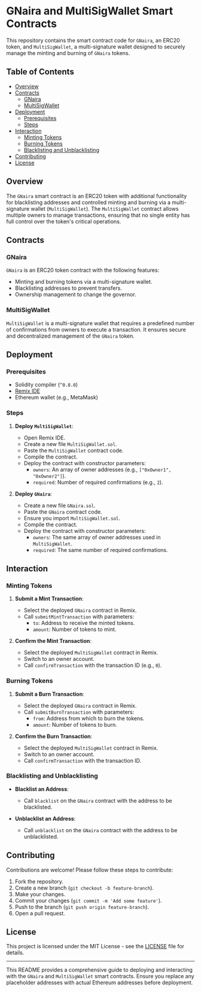 # GNaira and MultiSigWallet Smart Contracts

This repository contains the smart contract code for `GNaira`, an ERC20 token, and `MultiSigWallet`, a multi-signature wallet designed to securely manage the minting and burning of `GNaira` tokens.

## Table of Contents

- [Overview](#overview)
- [Contracts](#contracts)
  - [GNaira](#gnaira)
  - [MultiSigWallet](#multisigwallet)
- [Deployment](#deployment)
  - [Prerequisites](#prerequisites)
  - [Steps](#steps)
- [Interaction](#interaction)
  - [Minting Tokens](#minting-tokens)
  - [Burning Tokens](#burning-tokens)
  - [Blacklisting and Unblacklisting](#blacklisting-and-unblacklisting)
- [Contributing](#contributing)
- [License](#license)

## Overview

The `GNaira` smart contract is an ERC20 token with additional functionality for blacklisting addresses and controlled minting and burning via a multi-signature wallet (`MultiSigWallet`). The `MultiSigWallet` contract allows multiple owners to manage transactions, ensuring that no single entity has full control over the token's critical operations.

## Contracts

### GNaira

`GNaira` is an ERC20 token contract with the following features:
- Minting and burning tokens via a multi-signature wallet.
- Blacklisting addresses to prevent transfers.
- Ownership management to change the governor.

### MultiSigWallet

`MultiSigWallet` is a multi-signature wallet that requires a predefined number of confirmations from owners to execute a transaction. It ensures secure and decentralized management of the `GNaira` token.

## Deployment

### Prerequisites

- Solidity compiler (`^0.8.0`)
- [Remix IDE](https://remix.ethereum.org/)
- Ethereum wallet (e.g., MetaMask)

### Steps

1. **Deploy `MultiSigWallet`**:
   - Open Remix IDE.
   - Create a new file `MultiSigWallet.sol`.
   - Paste the `MultiSigWallet` contract code.
   - Compile the contract.
   - Deploy the contract with constructor parameters:
     - `owners`: An array of owner addresses (e.g., `["0xOwner1", "0xOwner2"]`).
     - `required`: Number of required confirmations (e.g., `2`).

2. **Deploy `GNaira`**:
   - Create a new file `GNaira.sol`.
   - Paste the `GNaira` contract code.
   - Ensure you import `MultiSigWallet.sol`.
   - Compile the contract.
   - Deploy the contract with constructor parameters:
     - `owners`: The same array of owner addresses used in `MultiSigWallet`.
     - `required`: The same number of required confirmations.

## Interaction

### Minting Tokens

1. **Submit a Mint Transaction**:
   - Select the deployed `GNaira` contract in Remix.
   - Call `submitMintTransaction` with parameters:
     - `to`: Address to receive the minted tokens.
     - `amount`: Number of tokens to mint.

2. **Confirm the Mint Transaction**:
   - Select the deployed `MultiSigWallet` contract in Remix.
   - Switch to an owner account.
   - Call `confirmTransaction` with the transaction ID (e.g., `0`).

### Burning Tokens

1. **Submit a Burn Transaction**:
   - Select the deployed `GNaira` contract in Remix.
   - Call `submitBurnTransaction` with parameters:
     - `from`: Address from which to burn the tokens.
     - `amount`: Number of tokens to burn.

2. **Confirm the Burn Transaction**:
   - Select the deployed `MultiSigWallet` contract in Remix.
   - Switch to an owner account.
   - Call `confirmTransaction` with the transaction ID.

### Blacklisting and Unblacklisting

- **Blacklist an Address**:
  - Call `blacklist` on the `GNaira` contract with the address to be blacklisted.

- **Unblacklist an Address**:
  - Call `unblacklist` on the `GNaira` contract with the address to be unblacklisted.

## Contributing

Contributions are welcome! Please follow these steps to contribute:

1. Fork the repository.
2. Create a new branch (`git checkout -b feature-branch`).
3. Make your changes.
4. Commit your changes (`git commit -m 'Add some feature'`).
5. Push to the branch (`git push origin feature-branch`).
6. Open a pull request.

## License

This project is licensed under the MIT License - see the [LICENSE](LICENSE) file for details.

---

This README provides a comprehensive guide to deploying and interacting with the `GNaira` and `MultiSigWallet` smart contracts. Ensure you replace any placeholder addresses with actual Ethereum addresses before deployment.
